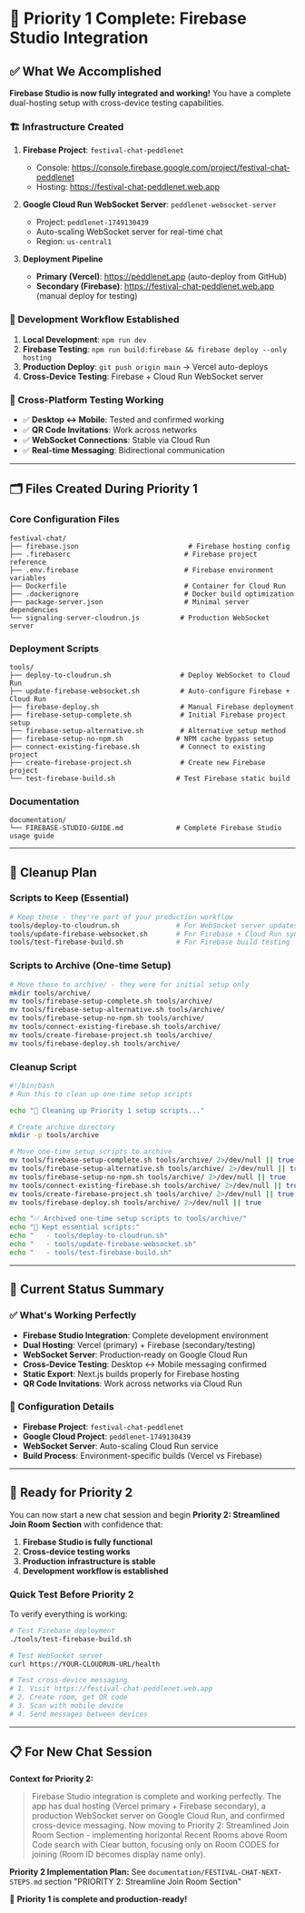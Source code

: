 # 🎉 Priority 1 Complete: Firebase Studio Integration

## ✅ **What We Accomplished**

**Firebase Studio is now fully integrated and working!** You have a complete dual-hosting setup with cross-device testing capabilities.

### **🏗️ Infrastructure Created**

1. **Firebase Project**: `festival-chat-peddlenet`
   - Console: https://console.firebase.google.com/project/festival-chat-peddlenet
   - Hosting: https://festival-chat-peddlenet.web.app

2. **Google Cloud Run WebSocket Server**: `peddlenet-websocket-server`
   - Project: `peddlenet-1749130439`
   - Auto-scaling WebSocket server for real-time chat
   - Region: `us-central1`

3. **Deployment Pipeline**
   - **Primary (Vercel)**: https://peddlenet.app (auto-deploy from GitHub)
   - **Secondary (Firebase)**: https://festival-chat-peddlenet.web.app (manual deploy for testing)

### **🔧 Development Workflow Established**

1. **Local Development**: `npm run dev`
2. **Firebase Testing**: `npm run build:firebase && firebase deploy --only hosting`
3. **Production Deploy**: `git push origin main` → Vercel auto-deploys
4. **Cross-Device Testing**: Firebase + Cloud Run WebSocket server

### **📱 Cross-Platform Testing Working**

- ✅ **Desktop ↔ Mobile**: Tested and confirmed working
- ✅ **QR Code Invitations**: Work across networks
- ✅ **WebSocket Connections**: Stable via Cloud Run
- ✅ **Real-time Messaging**: Bidirectional communication

---

## 🗂️ **Files Created During Priority 1**

### **Core Configuration Files**
```
festival-chat/
├── firebase.json                           # Firebase hosting config
├── .firebaserc                            # Firebase project reference
├── .env.firebase                          # Firebase environment variables
├── Dockerfile                             # Container for Cloud Run
├── .dockerignore                          # Docker build optimization
├── package-server.json                    # Minimal server dependencies
└── signaling-server-cloudrun.js          # Production WebSocket server
```

### **Deployment Scripts**
```
tools/
├── deploy-to-cloudrun.sh                 # Deploy WebSocket to Cloud Run
├── update-firebase-websocket.sh          # Auto-configure Firebase + Cloud Run
├── firebase-deploy.sh                    # Manual Firebase deployment
├── firebase-setup-complete.sh            # Initial Firebase project setup
├── firebase-setup-alternative.sh         # Alternative setup method
├── firebase-setup-no-npm.sh             # NPM cache bypass setup
├── connect-existing-firebase.sh          # Connect to existing project
├── create-firebase-project.sh            # Create new Firebase project
└── test-firebase-build.sh               # Test Firebase static build
```

### **Documentation**
```
documentation/
└── FIREBASE-STUDIO-GUIDE.md             # Complete Firebase Studio usage guide
```

---

## 🧹 **Cleanup Plan**

### **Scripts to Keep (Essential)**
```bash
# Keep these - they're part of your production workflow
tools/deploy-to-cloudrun.sh              # For WebSocket server updates
tools/update-firebase-websocket.sh       # For Firebase + Cloud Run sync
tools/test-firebase-build.sh             # For Firebase build testing
```

### **Scripts to Archive (One-time Setup)**
```bash
# Move these to archive/ - they were for initial setup only
mkdir tools/archive/
mv tools/firebase-setup-complete.sh tools/archive/
mv tools/firebase-setup-alternative.sh tools/archive/
mv tools/firebase-setup-no-npm.sh tools/archive/
mv tools/connect-existing-firebase.sh tools/archive/
mv tools/create-firebase-project.sh tools/archive/
mv tools/firebase-deploy.sh tools/archive/
```

### **Cleanup Script**
```bash
#!/bin/bash
# Run this to clean up one-time setup scripts

echo "🧹 Cleaning up Priority 1 setup scripts..."

# Create archive directory
mkdir -p tools/archive

# Move one-time setup scripts to archive
mv tools/firebase-setup-complete.sh tools/archive/ 2>/dev/null || true
mv tools/firebase-setup-alternative.sh tools/archive/ 2>/dev/null || true
mv tools/firebase-setup-no-npm.sh tools/archive/ 2>/dev/null || true
mv tools/connect-existing-firebase.sh tools/archive/ 2>/dev/null || true
mv tools/create-firebase-project.sh tools/archive/ 2>/dev/null || true
mv tools/firebase-deploy.sh tools/archive/ 2>/dev/null || true

echo "✅ Archived one-time setup scripts to tools/archive/"
echo "📁 Kept essential scripts:"
echo "   - tools/deploy-to-cloudrun.sh"
echo "   - tools/update-firebase-websocket.sh"
echo "   - tools/test-firebase-build.sh"
```

---

## 🎯 **Current Status Summary**

### **✅ What's Working Perfectly**
- **Firebase Studio Integration**: Complete development environment
- **Dual Hosting**: Vercel (primary) + Firebase (secondary/testing)
- **WebSocket Server**: Production-ready on Google Cloud Run
- **Cross-Device Testing**: Desktop ↔ Mobile messaging confirmed
- **Static Export**: Next.js builds properly for Firebase hosting
- **QR Code Invitations**: Work across networks via Cloud Run

### **🔧 Configuration Details**
- **Firebase Project**: `festival-chat-peddlenet`
- **Google Cloud Project**: `peddlenet-1749130439`
- **WebSocket Server**: Auto-scaling Cloud Run service
- **Build Process**: Environment-specific builds (Vercel vs Firebase)

---

## 🚀 **Ready for Priority 2**

You can now start a new chat session and begin **Priority 2: Streamlined Join Room Section** with confidence that:

1. **Firebase Studio is fully functional**
2. **Cross-device testing works**
3. **Production infrastructure is stable**
4. **Development workflow is established**

### **Quick Test Before Priority 2**
To verify everything is working:
```bash
# Test Firebase deployment
./tools/test-firebase-build.sh

# Test WebSocket server
curl https://YOUR-CLOUDRUN-URL/health

# Test cross-device messaging
# 1. Visit https://festival-chat-peddlenet.web.app
# 2. Create room, get QR code
# 3. Scan with mobile device
# 4. Send messages between devices
```

---

## 📋 **For New Chat Session**

**Context for Priority 2:**
> Firebase Studio integration is complete and working perfectly. The app has dual hosting (Vercel primary + Firebase secondary), a production WebSocket server on Google Cloud Run, and confirmed cross-device messaging. Now moving to Priority 2: Streamlined Join Room Section - implementing horizontal Recent Rooms above Room Code search with Clear button, focusing only on Room CODES for joining (Room ID becomes display name only).

**Priority 2 Implementation Plan:** See `documentation/FESTIVAL-CHAT-NEXT-STEPS.md` section "PRIORITY 2: Streamline Join Room Section"

🎪 **Priority 1 is complete and production-ready!**